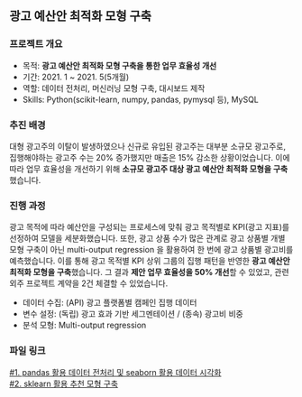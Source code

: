 ## 광고 예산안 최적화 모형 구축

### 프로젝트 개요
- 목적: **광고 예산안 최적화 모형 구축을 통한 업무 효율성 개선**
- 기간: 2021. 1 ~ 2021. 5(5개월)
- 역할: 데이터 전처리, 머신러닝 모형 구축, 대시보드 제작
- Skills: Python(scikit-learn, numpy, pandas, pymysql 등), MySQL

### 추진 배경
대형 광고주의 이탈이 발생하였으나 신규로 유입된 광고주는 대부분 소규모 광고주로, 집행해야하는 광고주 수는 20% 증가했지만 매출은 15% 감소한 상황이었습니다.
이에 따라 업무 효율성을 개선하기 위해 **소규모 광고주 대상 광고 예산안 최적화 모형을 구축**했습니다.

### 진행 과정
광고 목적에 따라 예산안을 구성되는 프로세스에 맞춰 광고 목적별로 KPI(광고 지표)를 선정하여 모델을 세분화했습니다.
또한, 광고 상품 수가 많은 관계로 광고 상품별 개별 모형 구축이 아닌 multi-output regression 을 활용하여 한 번에 광고 상품별 광고비를 예측했습니다.
이를 통해 광고 목적별 KPI 상위 그룹의 집행 패턴을 반영한 **광고 예산안 최적화 모형을 구축**했습니다.
그 결과 **제안 업무 효율성을 50% 개선**할 수 있었고, 관련 외주 프로젝트 계약을 2건 체결할 수 있었습니다.
- 데이터 수집: (API) 광고 플랫폼별 캠페인 집행 데이터
- 변수 설정: (독립) 광고 효과 기반 세그멘테이션 / (종속) 광고비 비중
- 분석 모형: Multi-output regression

### 파일 링크
[#1. pandas 활용 데이터 전처리 및 seaborn 활용 데이터 시각화](https://github.com/hyewon0403/media-mix-recommendation/blob/master/media_mix_recommendation_eda.ipynb)\
[#2. sklearn 활용 추천 모형 구축](https://github.com/hyewon0403/media-mix-recommendation/blob/master/media_mix_recommendation_analysis.ipynb)
